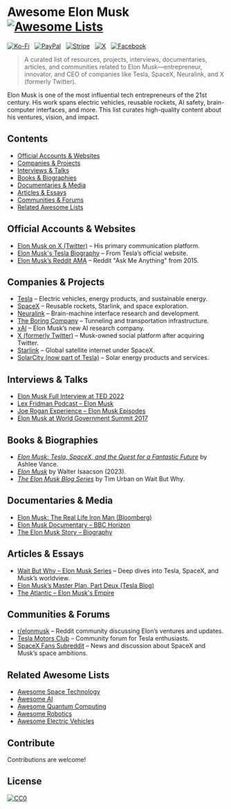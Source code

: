 # Awesome Elon Musk [![Awesome Lists](https://srv-cdn.himpfen.io/badges/awesome-lists/awesomelists-flat.svg)](https://github.com/awesomelistsio/awesome)

[![Ko-Fi](https://srv-cdn.himpfen.io/badges/kofi/kofi-flat.svg)](https://ko-fi.com/awesomelists) &nbsp; [![PayPal](https://srv-cdn.himpfen.io/badges/paypal/paypal-flat.svg)](https://www.paypal.com/donate/?hosted_button_id=3LLKRXJU44EJJ) &nbsp; [![Stripe](https://srv-cdn.himpfen.io/badges/stripe/stripe-flat.svg)](https://tinyurl.com/e8ymxdw3) &nbsp; [![X](https://srv-cdn.himpfen.io/badges/twitter/twitter-flat.svg)](https://x.com/ListsAwesome) &nbsp; [![Facebook](https://srv-cdn.himpfen.io/badges/facebook-pages/facebook-pages-flat.svg)](https://www.facebook.com/awesomelists)

> A curated list of resources, projects, interviews, documentaries, articles, and communities related to Elon Musk—entrepreneur, innovator, and CEO of companies like Tesla, SpaceX, Neuralink, and X (formerly Twitter).

Elon Musk is one of the most influential tech entrepreneurs of the 21st century. His work spans electric vehicles, reusable rockets, AI safety, brain-computer interfaces, and more. This list curates high-quality content about his ventures, vision, and impact.

## Contents

- [Official Accounts & Websites](#official-accounts--websites)
- [Companies & Projects](#companies--projects)
- [Interviews & Talks](#interviews--talks)
- [Books & Biographies](#books--biographies)
- [Documentaries & Media](#documentaries--media)
- [Articles & Essays](#articles--essays)
- [Communities & Forums](#communities--forums)
- [Related Awesome Lists](#related-awesome-lists)

## Official Accounts & Websites

- [Elon Musk on X (Twitter)](https://twitter.com/elonmusk) – His primary communication platform.
- [Elon Musk's Tesla Biography](https://www.tesla.com/elon-musk) – From Tesla’s official website.
- [Elon Musk’s Reddit AMA](https://www.reddit.com/r/IAmA/comments/2rgsan/i_am_elon_musk_ceocto_of_a_rocket_company_ceo_of/) – Reddit "Ask Me Anything" from 2015.

## Companies & Projects

- [Tesla](https://www.tesla.com/) – Electric vehicles, energy products, and sustainable energy.
- [SpaceX](https://www.spacex.com/) – Reusable rockets, Starlink, and space exploration.
- [Neuralink](https://neuralink.com/) – Brain-machine interface research and development.
- [The Boring Company](https://www.boringcompany.com/) – Tunneling and transportation infrastructure.
- [xAI](https://x.ai/) – Elon Musk’s new AI research company.
- [X (formerly Twitter)](https://x.com) – Musk-owned social platform after acquiring Twitter.
- [Starlink](https://www.starlink.com/) – Global satellite internet under SpaceX.
- [SolarCity (now part of Tesla)](https://www.tesla.com/solarpanels) – Solar energy products and services.

## Interviews & Talks

- [Elon Musk Full Interview at TED 2022](https://www.youtube.com/watch?v=YRvf00NooN8)
- [Lex Fridman Podcast – Elon Musk](https://www.youtube.com/watch?v=DxREm3s1scA)
- [Joe Rogan Experience – Elon Musk Episodes](https://open.spotify.com/episode/2aZmbUr9J2zC94kUZZzUvY)
- [Elon Musk at World Government Summit 2017](https://www.youtube.com/watch?v=rCoFKUJ_8Yo)

## Books & Biographies

- *[Elon Musk: Tesla, SpaceX, and the Quest for a Fantastic Future](https://www.goodreads.com/book/show/25541028-elon-musk)* by Ashlee Vance.
- *[Elon Musk](https://www.goodreads.com/book/show/125443373-elon-musk)* by Walter Isaacson (2023).
- *[The Elon Musk Blog Series](https://waitbutwhy.com/2015/05/elon-musk-the-worlds-raddest-man.html)* by Tim Urban on Wait But Why.

## Documentaries & Media

- [Elon Musk: The Real Life Iron Man (Bloomberg)](https://www.youtube.com/watch?v=mh45igK4Esw)
- [Elon Musk Documentary – BBC Horizon](https://www.youtube.com/watch?v=vh3uCHkPmrI)
- [The Elon Musk Story – Biography](https://www.biography.com/business-leaders/elon-musk)

## Articles & Essays

- [Wait But Why – Elon Musk Series](https://waitbutwhy.com/2015/05/elon-musk-the-worlds-raddest-man.html) – Deep dives into Tesla, SpaceX, and Musk’s worldview.
- [Elon Musk’s Master Plan, Part Deux (Tesla Blog)](https://www.tesla.com/blog/master-plan-part-deux)
- [The Atlantic – Elon Musk's Empire](https://www.theatlantic.com/technology/archive/2022/11/elon-musk-twitter-tesla-spacex-power/672256/)

## Communities & Forums

- [r/elonmusk](https://www.reddit.com/r/elonmusk/) – Reddit community discussing Elon’s ventures and updates.
- [Tesla Motors Club](https://teslamotorsclub.com/) – Community forum for Tesla enthusiasts.
- [SpaceX Fans Subreddit](https://www.reddit.com/r/spacex/) – News and discussion about SpaceX and Musk’s space ambitions.

## Related Awesome Lists

- [Awesome Space Technology](https://github.com/awesomelistsio/awesome-space-technology)
- [Awesome AI](https://github.com/awesomelistsio/awesome-ai)
- [Awesome Quantum Computing](https://github.com/awesomelistsio/awesome-quantum-computing)
- [Awesome Robotics](https://github.com/awesomelistsio/awesome-robotics)
- [Awesome Electric Vehicles](https://github.com/awesomelistsio/awesome-ev)
  
## Contribute

Contributions are welcome!

## License

[![CC0](https://mirrors.creativecommons.org/presskit/buttons/88x31/svg/by-sa.svg)](http://creativecommons.org/licenses/by-sa/4.0/)
